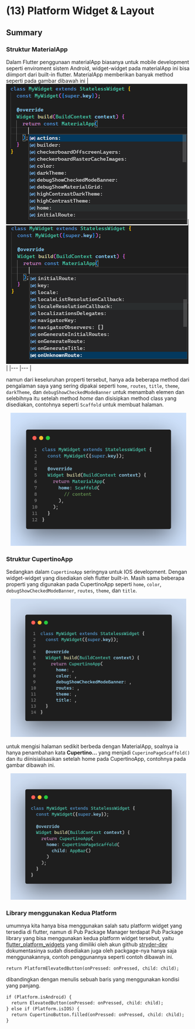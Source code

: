 # (13) Platform Widget & Layout

## Summary

### Struktur MaterialApp
Dalam Flutter penggunaan materialApp biasanya untuk mobile development seperti enviroment sistem Android, widget-widget pada materialApp ini bisa diimport dari built-in flutter. MaterialApp memberikan banyak method seperti pada gambar dibawah ini
|![method yang disediakan oleh MaterialApp](/13_Platform%20Widget%20and%20Layout/Screenshot/src/1.png)|![method yang disediakan oleh MaterialApp](/13_Platform%20Widget%20and%20Layout/Screenshot/src/2.png)       |
|---                    |---    |

namun dari keseluruhan properti tersebut, hanya ada beberapa method dari pengalaman saya yang sering dipakai seperti `home`, `routes`, `title`, `theme`, `darkTheme`, dan `debugShowCheckedModeBanner` untuk menambah elemen dan selebihnya itu setelah method _home_ dan disisipkan method class yang disediakan, contohnya seperti `Scaffold` untuk membuat halaman.

<p style="text-align:center">
    <img src="/13_Platform%20Widget%20and%20Layout/Screenshot/src/ex.png" width="480">
</p>

### Struktur CupertinoApp
Sedangkan dalam `CupertinoApp` seringnya untuk IOS development. Dengan widget-widget yang disediakan oleh flutter built-in. Masih sama beberapa properti yang digunakan pada CupertinoApp seperti `home`, `color`, `debugShowCheckedModeBanner`, `routes`, `theme`, dan `title`.

<p style="text-align:center">
    <img src="/13_Platform%20Widget%20and%20Layout/Screenshot/src/ex3.png" width="480">
</p>

untuk mengisi halaman sedikit berbeda dengan MaterialApp, soalnya ia hanya penambahan kata __Cupertino...__ yang menjadi `CuperinoPageScaffold()` dan itu diinisialisasikan setelah home pada CupertinoApp, contohnya pada gambar dibawah ini.

<p style="text-align:center">
    <img src="/13_Platform%20Widget%20and%20Layout/Screenshot/src/ex2.png" width="480">
</p>

### Library menggunakan Kedua Platform

umumnya kita hanya bisa menggunakan salah satu platform widget yang tersedia di flutter, namun di Pub Package Manager terdapat Pub Package library yang bisa menggunakan kedua platform widget tersebut, yaitu [flutter_platform_widgets](https://github.com/stryder-dev/flutter_platform_widgets) yang dimiliki oleh akun github [stryder-dev](https://github.com/stryder-dev) dokumentasinya sudah disediakan juga oleh packgage-nya hanya saja menggunakannya, contoh penggunannya seperti contoh dibawah ini.

```
return PlatformElevatedButton(onPressed: onPressed, child: child);
```
dibandingkan dengan menulis sebuah baris yang menggunakan kondisi yang panjang.

```
if (Platform.isAndroid) {
  return ElevatedButton(onPressed: onPressed, child: child);
} else if (Platform.isIOS) {
  return CupertinoButton.filled(onPressed: onPressed, child: child);
}
```

